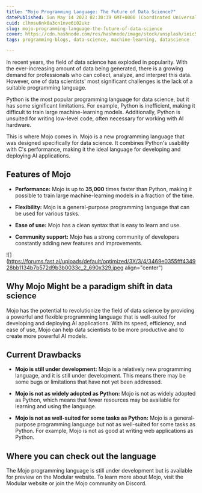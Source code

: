 ```yaml
---
title: "Mojo Programming Language: The Future of Data Science?"
datePublished: Sun May 14 2023 02:30:39 GMT+0000 (Coordinated Universal Time)
cuid: clhmsu6nk0a3cn1nve6i02ukz
slug: mojo-programming-language-the-future-of-data-science
cover: https://cdn.hashnode.com/res/hashnode/image/stock/unsplash/ieic5Tq8YMk/upload/0c6105b57edd9a2f7dfc9476d332628c.jpeg
tags: programming-blogs, data-science, machine-learning, datascience

---
```


In recent years, the field of data science has exploded in popularity. With the ever-increasing amount of data being generated, there is a growing demand for professionals who can collect, analyze, and interpret this data. However, one of data scientists' most significant challenges is the lack of a suitable programming language.

Python is the most popular programming language for data science, but it has some significant limitations. For example, Python is inefficient, making it difficult to train large machine-learning models. Additionally, Python is unsuited for writing low-level code, often necessary for working with AI hardware.

This is where Mojo comes in. Mojo is a new programming language that was designed specifically for data science. It combines Python's usability with C's performance, making it the ideal language for developing and deploying AI applications.

## Features of Mojo

* **Performance:** Mojo is up to **35,000** times faster than Python, making it possible to train large machine-learning models in a fraction of the time.
    
* **Flexibility:** Mojo is a general-purpose programming language that can be used for various tasks.
    
* **Ease of use:** Mojo has a clean syntax that is easy to learn and use.
    
* **Community support:** Mojo has a strong community of developers constantly adding new features and improvements.
    

![](https://forums.fast.ai/uploads/default/optimized/3X/3/4/3469e0355fff434928bb1134b7b572d9b3b0033c_2_690x329.jpeg align="center")

## Why Mojo Might be a paradigm shift in data science

Mojo has the potential to revolutionize the field of data science by providing a powerful and flexible programming language that is well-suited for developing and deploying AI applications. With its speed, efficiency, and ease of use, Mojo can help data scientists to be more productive and to create more powerful AI models.

## Current Drawbacks

* **Mojo is still under development:** Mojo is a relatively new programming language, and it is still under development. This means there may be some bugs or limitations that have not yet been addressed.
    
* **Mojo is not as widely adopted as Python:** Mojo is not as widely adopted as Python, which means that fewer resources may be available for learning and using the language.
    
* **Mojo is not as well-suited for some tasks as Python:** Mojo is a general-purpose programming language but not as well-suited for some tasks as Python. For example, Mojo is not as good at writing web applications as Python.
    

## Where you can check out the language

The Mojo programming language is still under development but is available for preview on the Modular website. To learn more about Mojo, visit the Modular website or join the Mojo community on Discord.